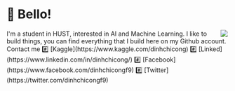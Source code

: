 # 👋 Bello!
<a href="#">
<img align="right" src="https://github-readme-stats.vercel.app/api?username=congdinhchi&theme=great-gatsby&show_icons=true">
</a>  
I'm a student in HUST, interested in AI and Machine Learning. I like to build things, you can find everything that I build here on my Github account.  
Contact me    
#️⃣ [Kaggle](https://www.kaggle.com/dinhchicong)  
#️⃣ [Linked](https://www.linkedin.com/in/dinhchicong/)  
#️⃣ [Facebook](https://www.facebook.com/dinhchicongf9)  
#️⃣ [Twitter](https://twitter.com/dinhchicongf9)  
